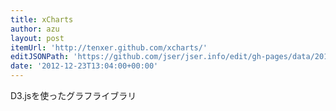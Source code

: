 ```yaml
---
title: xCharts
author: azu
layout: post
itemUrl: 'http://tenxer.github.com/xcharts/'
editJSONPath: 'https://github.com/jser/jser.info/edit/gh-pages/data/2012/12/index.json'
date: '2012-12-23T13:04:00+00:00'
---
```

D3.jsを使ったグラフライブラリ
